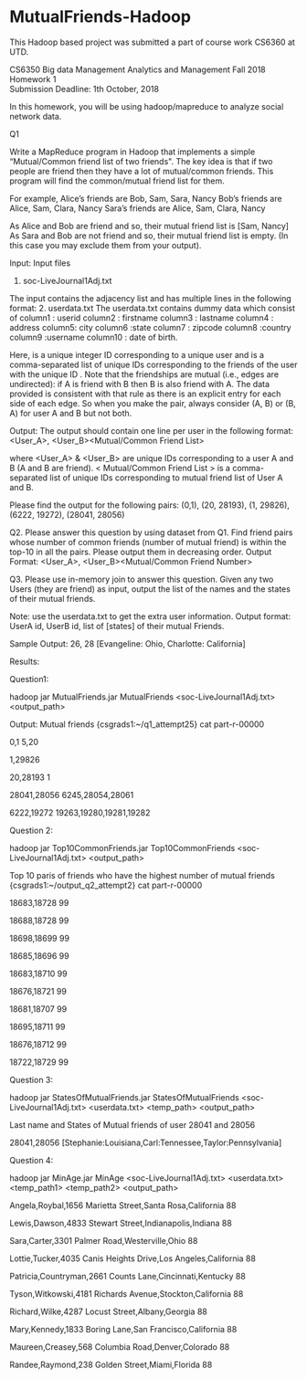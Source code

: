 # MutualFriends-Hadoop
This Hadoop based project was submitted a part of course work CS6360 at UTD.

CS6350 
Big data Management Analytics and Management
Fall 2018
Homework 1   
Submission Deadline: 1th October, 2018

In this homework, you will be using hadoop/mapreduce to analyze social network data.

Q1

Write a MapReduce program in Hadoop that implements a simple “Mutual/Common friend list of two friends". The key idea is that if two people are friend then they have a lot of mutual/common friends. This program will find the common/mutual friend list for them.

For example,
Alice’s friends are Bob, Sam, Sara, Nancy
Bob’s friends are Alice, Sam, Clara, Nancy
Sara’s friends are Alice, Sam, Clara, Nancy


As Alice and Bob are friend and so, their mutual friend list is [Sam, Nancy]
As Sara and Bob are not friend and so, their mutual friend list is empty. (In this case you may exclude them from your output). 


Input:
Input files 
1. soc-LiveJournal1Adj.txt 

The input contains the adjacency list and has multiple lines in the following format:
<User><TAB><Friends>
2. userdata.txt
The userdata.txt contains dummy data which consist of 
column1 : userid
column2 : firstname
column3 : lastname
column4 : address
column5: city
column6 :state
column7 : zipcode
column8 :country
column9 :username
column10 : date of birth.



Here, <User> is a unique integer ID corresponding to a unique user and <Friends> is a comma-separated list of unique IDs corresponding to the friends of the user with the unique ID <User>. Note that the friendships are mutual (i.e., edges are undirected): if A is friend with B then B is also friend with A. The data provided is consistent with that rule as there is an explicit entry for each side of each edge. So when you make the pair, always consider (A, B) or (B, A) for user A and B but not both.

Output: The output should contain one line per user in the following format:
<User_A>, <User_B><TAB><Mutual/Common Friend List>

where <User_A> & <User_B> are unique IDs corresponding to a user A and B (A and B are friend). < Mutual/Common Friend List > is a comma-separated list of unique IDs corresponding to mutual friend list of User A and B.

Please find the output for the following pairs:
(0,1), (20, 28193), (1, 29826), (6222, 19272), (28041, 28056)


Q2.
Please answer this question by using dataset from Q1.
Find friend pairs whose number of common friends (number of mutual friend) is within the top-10 in all the pairs. Please
output them in decreasing order.
Output Format:
<User_A>, <User_B><TAB><Mutual/Common Friend Number>

Q3.
Please use in-memory join to answer this question.
Given any two Users (they are friend) as input, output the list of the names and the states of their mutual friends.

Note: use the userdata.txt to get the extra user information.
Output format:
UserA id, UserB id, list of [states] of their mutual Friends.

Sample Output:
26, 28	[Evangeline: Ohio, Charlotte: California]

Results:

Question1: 

hadoop jar MutualFriends.jar MutualFriends <soc-LiveJournal1Adj.txt> <output_path>

Output:
Mutual friends
{csgrads1:~/q1_attempt25} cat part-r-00000

0,1	5,20

1,29826	

20,28193	1

28041,28056	6245,28054,28061

6222,19272	19263,19280,19281,19282


Question 2:

hadoop jar Top10CommonFriends.jar Top10CommonFriends <soc-LiveJournal1Adj.txt> <output_path>


Top 10 paris of friends who have the highest number of mutual friends
{csgrads1:~/output_q2_attempt2} cat part-r-00000

18683,18728	99

18688,18728	99

18698,18699	99

18685,18696	99

18683,18710	99

18676,18721	99

18681,18707	99

18695,18711	99

18676,18712	99

18722,18729	99


Question 3:

hadoop jar StatesOfMutualFriends.jar StatesOfMutualFriends <soc-LiveJournal1Adj.txt> <userdata.txt> <temp_path> <output_path><UserID1><UserID2>

Last name and States of Mutual friends of user 28041 and 28056

28041,28056	[Stephanie:Louisiana,Carl:Tennessee,Taylor:Pennsylvania]

Question 4:

hadoop jar MinAge.jar MinAge <soc-LiveJournal1Adj.txt> <userdata.txt> <temp_path1> <temp_path2> <output_path>

Angela,Roybal,1656 Marietta Street,Santa Rosa,California	88

Lewis,Dawson,4833 Stewart Street,Indianapolis,Indiana	88

Sara,Carter,3301 Palmer Road,Westerville,Ohio	88

Lottie,Tucker,4035 Canis Heights Drive,Los Angeles,California	88

Patricia,Countryman,2661 Counts Lane,Cincinnati,Kentucky	88

Tyson,Witkowski,4181 Richards Avenue,Stockton,California	88

Richard,Wilke,4287 Locust Street,Albany,Georgia	88

Mary,Kennedy,1833 Boring Lane,San Francisco,California	88

Maureen,Creasey,568 Columbia Road,Denver,Colorado	88

Randee,Raymond,238 Golden Street,Miami,Florida	88
